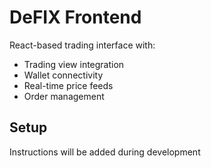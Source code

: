 # DeFIX Frontend

React-based trading interface with:
- Trading view integration
- Wallet connectivity
- Real-time price feeds
- Order management

## Setup
Instructions will be added during development